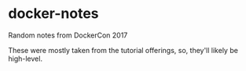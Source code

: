 # docker-notes
Random notes from DockerCon 2017

These were mostly taken from the tutorial offerings, so, they'll likely be high-level.
